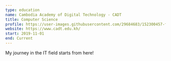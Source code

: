 ```yaml
---
type: education
name: Cambodia Academy of Digital Technology - CADT
title: Computer Science
profile: https://user-images.githubusercontent.com/29684683/152300457-f874020d-70ed-4c73-8ce8-578cdef5ab35.jpeg
website: https://www.cadt.edu.kh/
start: 2019-11-01
end: Current
---
```

My journey in the IT field starts from here!